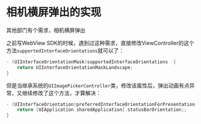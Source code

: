 # 相机横屏弹出的实现

其他部门有个需求，相机横屏弹出

之前写WebView SDK的时候，遇到过这种需求，直接修改ViewController的这个方法`supportedInterfaceOrientations`就可以了：

```objective-c
- (UIInterfaceOrientationMask)supportedInterfaceOrientations  {
    return UIInterfaceOrientationMaskLandscape;
}
```

但是当继承系统的`UIImagePickerController`类，修改该属性后，弹出动画有点异常，又继续修改了这个方法，才算解决：

```objective-c
- (UIInterfaceOrientation)preferredInterfaceOrientationForPresentation {
    return [UIApplication sharedApplication].statusBarOrientation;;
}
```

